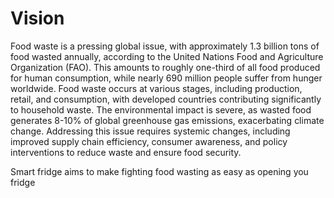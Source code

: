 # Vision
Food waste is a pressing global issue, with approximately 1.3 billion tons of food wasted annually, according to the United Nations Food and Agriculture Organization (FAO). This amounts to roughly one-third of all food produced for human consumption, while nearly 690 million people suffer from hunger worldwide. Food waste occurs at various stages, including production, retail, and consumption, with developed countries contributing significantly to household waste. The environmental impact is severe, as wasted food generates 8-10% of global greenhouse gas emissions, exacerbating climate change. Addressing this issue requires systemic changes, including improved supply chain efficiency, consumer awareness, and policy interventions to reduce waste and ensure food security.

Smart fridge aims to make fighting food wasting as easy as opening you fridge
